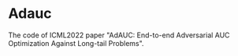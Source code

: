 # Adauc
The code of ICML2022 paper "AdAUC: End-to-end Adversarial AUC Optimization Against Long-tail Problems".
